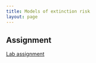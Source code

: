 ```yaml
---
title: Models of extinction risk
layout: page
---
```



## Assignment

[Lab assignment](lab-extinction.pdf)






